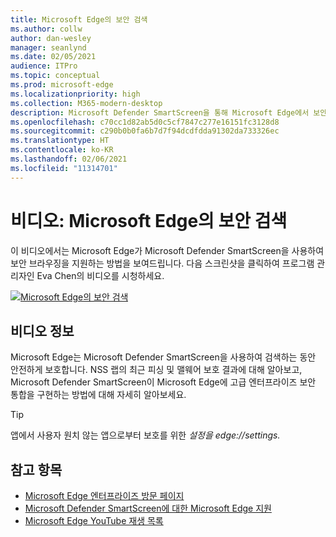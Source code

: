 ```yaml
---
title: Microsoft Edge의 보안 검색
ms.author: collw
author: dan-wesley
manager: seanlynd
ms.date: 02/05/2021
audience: ITPro
ms.topic: conceptual
ms.prod: microsoft-edge
ms.localizationpriority: high
ms.collection: M365-modern-desktop
description: Microsoft Defender SmartScreen을 통해 Microsoft Edge에서 보안 검색
ms.openlocfilehash: c70cc1d82ab5d0c5cf7847c277e16151fc3128d8
ms.sourcegitcommit: c290b0b0fa6b7d7f94dcdfdda91302da733326ec
ms.translationtype: HT
ms.contentlocale: ko-KR
ms.lasthandoff: 02/06/2021
ms.locfileid: "11314701"
---
```

# 비디오: Microsoft Edge의 보안 검색

이 비디오에서는 Microsoft Edge가 Microsoft Defender SmartScreen을 사용하여 보안 브라우징을 지원하는 방법을 보여드립니다. 다음 스크린샷을 클릭하여 프로그램 관리자인 Eva Chen의 비디오를 시청하세요.

[![Microsoft Edge의 보안 검색](media/microsoft-edge-video-security-smartscreen/0.png)](http://www.youtube.com/watch?v=s9kk88SkjLw "Secure browsing on Microsoft Edge")

## 비디오 정보

Microsoft Edge는 Microsoft Defender SmartScreen을 사용하여 검색하는 동안 안전하게 보호합니다. NSS 랩의 최근 피싱 및 맬웨어 보호 결과에 대해 알아보고, Microsoft Defender SmartScreen이 Microsoft Edge에 고급 엔터프라이즈 보안 통합을 구현하는 방법에 대해 자세히 알아보세요.

> [!TIP]
> 앱에서 사용자 원치 않는 앱으로부터 보호를 위한 *설정을 edge://settings.*

## 참고 항목

- [Microsoft Edge 엔터프라이즈 방문 페이지](https://aka.ms/EdgeEnterprise)
- [Microsoft Defender SmartScreen에 대한 Microsoft Edge 지원](microsoft-edge-security-smartscreen.md)
- [Microsoft Edge YouTube 재생 목록](https://www.youtube.com/playlist?list=PLXtHYVsvn_b-uXh1tMeYpT-0iD8tD3tFy)
